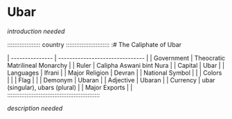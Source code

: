 # Ubar

*introduction needed*

::::::::::::::::::: country :::::::::::::::::::::::::
:# The Caliphate of Ubar

| --------------- | ------------------------------- |
| Government      | Theocratic Matrilineal Monarchy |
| Ruler           | Calipha Aswani bint Nura        |
| Capital         | Ubar                            |
| Languages       | Ifrani                          |
| Major Religion  | Devran                          |
| National Symbol |                                 |
| Colors          |                                 |
| Flag            |                                 |
| Demonym         | Ubaran                          |
| Adjective       | Ubaran                          |
| Currency        | ubar (singular), ubars (plural) |
| Major Exports   |                                 |
:::::::::::::::::::::::::::::::::::::::::::::::::::::

*description needed*

